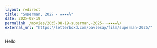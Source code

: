 ```yaml
---
layout: redirect
title: "Superman, 2025 - ★★★★½"
date: 2025-08-19
permalink: /movies/2025-08-19-superman,-2025---★★★★½/
external_url: "https://letterboxd.com/pavlesap/film/superman-2025/"
---
```

Hello
